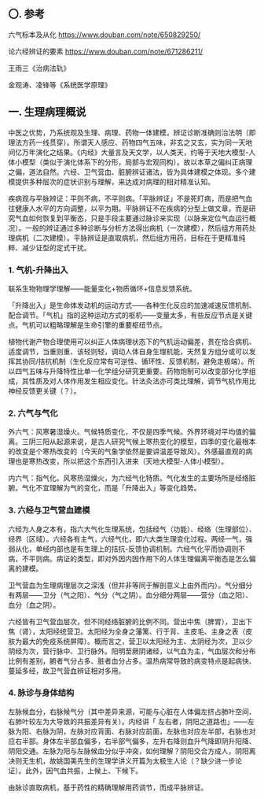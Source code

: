 ## 〇. 参考

六气标本及从化 https://www.douban.com/note/650829250/

论六经辨证的要素 https://www.douban.com/note/671286211/

王雨三《治病法轨》

金观涛、凌锋等《系统医学原理》





## 一. 生理病理概说

中医之优势，乃系统观及生理、病理、药物一体建模，辨证诊断准确则治法明（即理法方药一线贯穿）。所谓天人感应、药物四气五味，非玄之又玄，实为同一天地间亿万年演化之结果。《内经》大量言及天文学，以人类天，约等于天地大模型-人体小模型（类似于演化体系下的分形，局部与宏观同构）。故以本草之偏纠正病理之偏，道法自然。六经、卫气营血、脏腑辨证诸法，皆为具体建模之体现。多个建模提供多种层次的症状识别与理解，来达成对病理的相对精准认知。

疾病观与平脉辨证：平则不病，不平则病。「平脉辨证」不是死盯病，而是把气血往健康人水平的方向调整，以平为期。平脉辨证不在疾病的分型上做文章，而是研究气血如何恢复到平衡态，只是手段主要通过脉诊来实现（以脉来定位气血运行概况）。一般的辨证通过多种诊断与分析方法得出病机（一次建模），然后组方用药处理病机（二次建模）。平脉辨证是直取病机，然后组方用药，目标在于更精准纯粹、减少证型的定式干扰。



### 1. 气机-升降出入

联系生物物理学理解——能量变化+物质循环+信息反馈系统。

「升降出入」是生命体发动机的运动方式——各种生化反应的加速减速反馈机制、配合调节。「气机」指的这种运动方式的枢机——变量太多，有些反应节点是关键点。气机可以粗略理解是生命引擎的重要枢纽节点。



植物代谢产物合理使用可以纠正人体病理状态下的气机运动偏差，贵在恰合病机、适度调节，当重则重、该轻则轻，调动人体自身生理机能，天然复方组分或可以发挥其协同/拮抗机制（生化反应常有可逆性、循环性、反馈机制，避免走极端）。所以四气五味与升降特性比单一化学组分研究更重要。药物炮制可以改变部分化学组成，其性质及对人体作用发生相应变化。针法灸法亦可类比理解，调节气机作用比神经反馈更关键（？）。



### 2. 六气与气化

外六气：风寒暑湿燥火。气候特质变化，不仅是四季气候。外界环境对平均值的偏离。三阴三阳从起源来说，是古人研究气候上寒热变化的模型，四季的变化最根本的改变是个寒热改变的（今天的气象学依然是要讲温差导致风）。外感最直观的病理也是寒热改变，所以把这个东西引入进来（天地大模型-人体小模型）。

内六气：指气化。风寒热湿燥火，为六经气化特质。气化发生的主要场所是经络脏腑。气化不宜理解为气的变化，而是「升降出入」等变化趋势。



### 3. 六经与卫气营血建模

六经为人身之本有，指六大气化生理系统，包括经气（功能）、经络（生理部位）、经界（区域）。六经各有主气，六经气化，即六大类生理变化过程。两经一气，强弱从化，单经内部也是有生理上的拮抗-反馈协调机制。六经气化平而协调则不病，不平则病。病证的类型，即对外因内因作用下的人体生理偏离平衡态是怎么偏离的建模。

卫气营血为生理病理层次之深浅（但并非等同于解剖意义上由外而内）。气分细分有两层——卫分（气之阳）、气分（气之阴）。血分细分两层——营分（血之阳）、血分（血之阴）。

六经皆有卫气营血层次，但不同经络脏腑的比例不同。营出中焦（脾胃），卫出下焦（肾），太阳经统营卫。太阳经为全身之藩篱、行于背、主皮毛、主身之表（皮肤为最大的免疫系统屏障）。概而言之，营卫以太阳经为主、太阴经为次，卫以少阴经为次，营行脉中、卫行脉外。阳明至厥阴诸经，以气血为主，气血层次和分布比例有差别，腑者气分占多、脏者血分占多。温热病常导致的病变特点是起病快、蔓延多经，故卫气营血辨证相对多用。



### 4. 脉诊与身体结构

左脉候血分，右脉候气分（其中差异来源，可能与心脏在人体偏左挤占肺叶空间、右肺叶较左为大导致的共振差异有关）。内经讲「 左右者，阴阳之道路也」——左脉为阳、右脉为阴，左脉对应背面、右脉对应前面，左脉也对应左半部，右脉也对应右半部。身体左半部血偏多，右半部气偏多，左升右降则血升气降即阴升阳降、阴阳交通。左脉为阳与左脉候血分似乎冲突，如何理解？阴阳交合方成人，阴阳离决则无生机，故姚国美先生的生理学讲义开篇为太极生人论（？缺少进一步论证）。此外，因气血共振，上候上、下候下。

由脉诊直取病机，基于药性的精确理解用药调节，而成平脉辨证。
